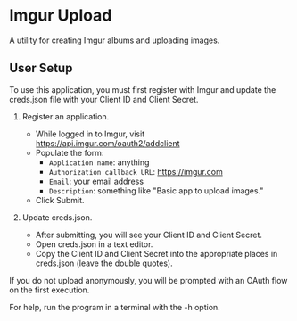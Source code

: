 # Imgur Upload

A utility for creating Imgur albums and uploading images.

## User Setup

To use this application, you must first register with Imgur and update the
creds.json file with your Client ID and Client Secret.

1. Register an application.
    - While logged in to Imgur, visit https://api.imgur.com/oauth2/addclient
    - Populate the form:
        - `Application name`: anything
        - `Authorization callback URL`: https://imgur.com
        - `Email`: your email address
        - `Description`: something like "Basic app to upload images."
    - Click Submit.

2. Update creds.json.
    - After submitting, you will see your Client ID and Client Secret.
    - Open creds.json in a text editor.
    - Copy the Client ID and Client Secret into the appropriate places in creds.json (leave the double quotes).

If you do not upload anonymously, you will be prompted with an OAuth flow on
the first execution.

For help, run the program in a terminal with the -h option.